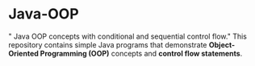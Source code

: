 # Java-OOP
" Java OOP concepts with conditional and sequential control flow."
This repository contains simple Java programs that demonstrate **Object-Oriented Programming (OOP)** concepts and **control flow statements**.

